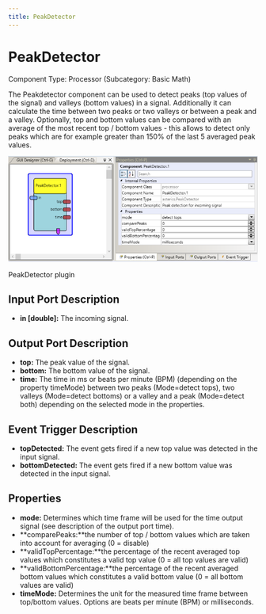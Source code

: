 ```yaml
---
title: PeakDetector
---
```


# PeakDetector

Component Type: Processor (Subcategory: Basic Math)

The Peakdetector component can be used to detect peaks (top values of the signal) and valleys (bottom values) in a signal. Additionally it can calculate the time between two peaks or two valleys or between a peak and a valley. Optionally, top and bottom values can be compared with an average of the most recent top / bottom values - this allows to detect only peaks which are for example greater than 150% of the last 5 averaged peak values.

![Screenshot: PeakDetector plugin](./img/peakdetector.png "Screenshot: PeakDetector plugin")

PeakDetector plugin

## Input Port Description

*   **in \[double\]:** The incoming signal.

## Output Port Description

*   **top:** The peak value of the signal.
*   **bottom:** The bottom value of the signal.
*   **time:** The time in ms or beats per minute (BPM) (depending on the property timeMode) between two peaks (Mode=detect tops), two valleys (Mode=detect bottoms) or a valley and a peak (Mode=detect both) depending on the selected mode in the properties.

## Event Trigger Description

*   **topDetected:** The event gets fired if a new top value was detected in the input signal.
*   **bottomDetected:** The event gets fired if a new bottom value was detected in the input signal.

## Properties

*   **mode:** Determines which time frame will be used for the time output signal (see description of the output port time).
*   **comparePeaks:**the number of top / bottom values which are taken into account for averaging (0 = disable)
*   **validTopPercentage:**the percentage of the recent averaged top values which constitutes a valid top value (0 = all top values are valid)
*   **validBottomPercentage:**the percentage of the recent averaged bottom values which constitutes a valid bottom value (0 = all bottom values are valid)
*   **timeMode:** Determines the unit for the measured time frame between top/bottom values. Options are beats per minute (BPM) or milliseconds.